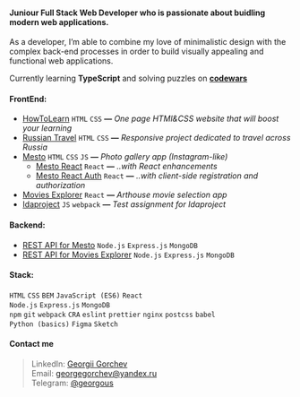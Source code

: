 #### Juniour Full Stack Web Developer who is passionate about buidling modern web applications. 
As a developer, I’m able to combine my love of minimalistic design with the complex back-end processes in order to build visually appealing and functional web applications.

Currently learning **TypeScript** and solving puzzles on **[codewars](https://www.codewars.com/)**

#### FrontEnd:
* [HowToLearn](https://github.com/GeoGeorgeous/how-to-learn) `HTML` `CSS` **—** *One page HTMl&CSS website that will boost your learning*
* [Russian Travel](https://github.com/GeoGeorgeous/russian-travel) `HTML` `CSS` **—** *Responsive project dedicated to travel across Russia*
* [Mesto](https://github.com/GeoGeorgeous/mesto) `HTML` `CSS` `JS` **—** *Photo gallery app (Instagram-like)*
	- [Mesto React](https://github.com/GeoGeorgeous/mesto-react) `React` **—** *..with React enhancements*
	- [Mesto React Auth](https://github.com/GeoGeorgeous/react-mesto-auth) `React` **—** *..with client-side registration and authorization*
* [Movies Explorer](https://github.com/GeoGeorgeous/movies-explorer-frontend) `React` **—** *Arthouse movie selection app*
* [Idaproject](https://github.com/GeoGeorgeous/idaproject) `JS` `webpack` **—** *Test assignment for Idaproject*

#### Backend:
* [REST API for Mesto](https://github.com/GeoGeorgeous/express-mesto) `Node.js` `Express.js` `MongoDB`
* [REST API for Movies Explorer](https://github.com/GeoGeorgeous/movies-explorer-api) `Node.js` `Express.js` `MongoDB`

#### Stack:
`HTML` `CSS` `BEM` `JavaScript (ES6)` `React`\
`Node.js` `Express.js` `MongoDB`\
`npm` `git` `webpack` `CRA` `eslint` `prettier` `nginx` `postcss` `babel`\
`Python (basics)` `Figma` `Sketch`

#### Contact me
> LinkedIn: [Georgii Gorchev](https://www.linkedin.com/in/georgii-gorchev-605320213/)\
> Email: georgegorchev@yandex.ru\
> Telegram: [@georgous](https://t.me/georgous)

